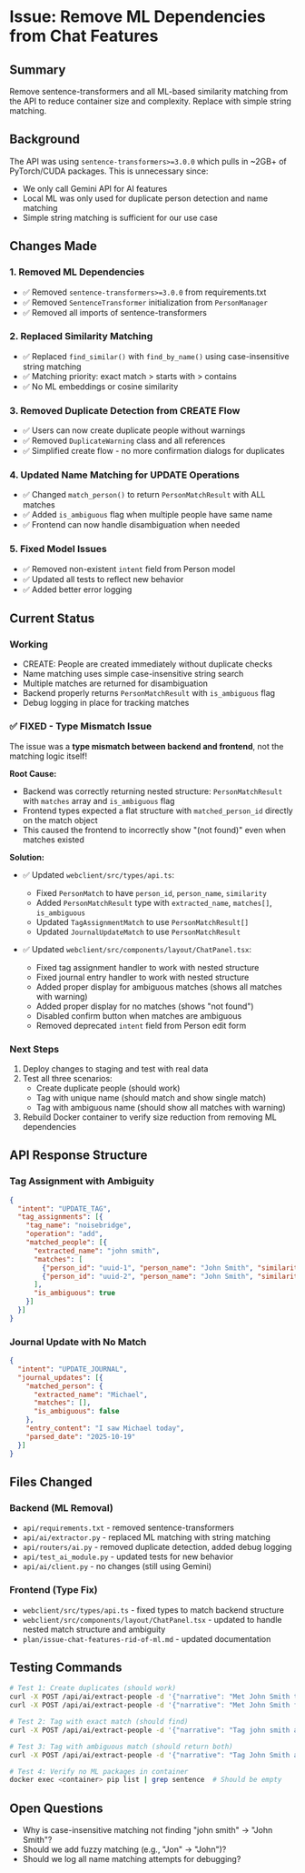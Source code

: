 # Issue: Remove ML Dependencies from Chat Features

## Summary
Remove sentence-transformers and all ML-based similarity matching from the API to reduce container size and complexity. Replace with simple string matching.

## Background
The API was using `sentence-transformers>=3.0.0` which pulls in ~2GB+ of PyTorch/CUDA packages. This is unnecessary since:
- We only call Gemini API for AI features
- Local ML was only used for duplicate person detection and name matching
- Simple string matching is sufficient for our use case

## Changes Made

### 1. Removed ML Dependencies
- ✅ Removed `sentence-transformers>=3.0.0` from requirements.txt
- ✅ Removed `SentenceTransformer` initialization from `PersonManager`
- ✅ Removed all imports of sentence-transformers

### 2. Replaced Similarity Matching
- ✅ Replaced `find_similar()` with `find_by_name()` using case-insensitive string matching
- ✅ Matching priority: exact match > starts with > contains
- ✅ No ML embeddings or cosine similarity

### 3. Removed Duplicate Detection from CREATE Flow
- ✅ Users can now create duplicate people without warnings
- ✅ Removed `DuplicateWarning` class and all references
- ✅ Simplified create flow - no more confirmation dialogs for duplicates

### 4. Updated Name Matching for UPDATE Operations
- ✅ Changed `match_person()` to return `PersonMatchResult` with ALL matches
- ✅ Added `is_ambiguous` flag when multiple people have same name
- ✅ Frontend can now handle disambiguation when needed

### 5. Fixed Model Issues
- ✅ Removed non-existent `intent` field from Person model
- ✅ Updated all tests to reflect new behavior
- ✅ Added better error logging

## Current Status

### Working
- CREATE: People are created immediately without duplicate checks
- Name matching uses simple case-insensitive string search
- Multiple matches are returned for disambiguation
- Backend properly returns `PersonMatchResult` with `is_ambiguous` flag
- Debug logging in place for tracking matches

### ✅ FIXED - Type Mismatch Issue
The issue was a **type mismatch between backend and frontend**, not the matching logic itself!

**Root Cause:**
- Backend was correctly returning nested structure: `PersonMatchResult` with `matches` array and `is_ambiguous` flag
- Frontend types expected a flat structure with `matched_person_id` directly on the match object
- This caused the frontend to incorrectly show "(not found)" even when matches existed

**Solution:**
- ✅ Updated `webclient/src/types/api.ts`:
  - Fixed `PersonMatch` to have `person_id`, `person_name`, `similarity`
  - Added `PersonMatchResult` type with `extracted_name`, `matches[]`, `is_ambiguous`
  - Updated `TagAssignmentMatch` to use `PersonMatchResult[]`
  - Updated `JournalUpdateMatch` to use `PersonMatchResult`

- ✅ Updated `webclient/src/components/layout/ChatPanel.tsx`:
  - Fixed tag assignment handler to work with nested structure
  - Fixed journal entry handler to work with nested structure
  - Added proper display for ambiguous matches (shows all matches with warning)
  - Added proper display for no matches (shows "not found")
  - Disabled confirm button when matches are ambiguous
  - Removed deprecated `intent` field from Person edit form

### Next Steps
1. Deploy changes to staging and test with real data
2. Test all three scenarios:
   - Create duplicate people (should work)
   - Tag with unique name (should match and show single match)
   - Tag with ambiguous name (should show all matches with warning)
3. Rebuild Docker container to verify size reduction from removing ML dependencies

## API Response Structure

### Tag Assignment with Ambiguity
```json
{
  "intent": "UPDATE_TAG",
  "tag_assignments": [{
    "tag_name": "noisebridge",
    "operation": "add",
    "matched_people": [{
      "extracted_name": "john smith",
      "matches": [
        {"person_id": "uuid-1", "person_name": "John Smith", "similarity": 1.0},
        {"person_id": "uuid-2", "person_name": "John Smith", "similarity": 1.0}
      ],
      "is_ambiguous": true
    }]
  }]
}
```

### Journal Update with No Match
```json
{
  "intent": "UPDATE_JOURNAL",
  "journal_updates": [{
    "matched_person": {
      "extracted_name": "Michael",
      "matches": [],
      "is_ambiguous": false
    },
    "entry_content": "I saw Michael today",
    "parsed_date": "2025-10-19"
  }]
}
```

## Files Changed

### Backend (ML Removal)
- `api/requirements.txt` - removed sentence-transformers
- `api/ai/extractor.py` - replaced ML matching with string matching
- `api/routers/ai.py` - removed duplicate detection, added debug logging
- `api/test_ai_module.py` - updated tests for new behavior
- `api/ai/client.py` - no changes (still using Gemini)

### Frontend (Type Fix)
- `webclient/src/types/api.ts` - fixed types to match backend structure
- `webclient/src/components/layout/ChatPanel.tsx` - updated to handle nested match structure and ambiguity
- `plan/issue-chat-features-rid-of-ml.md` - updated documentation

## Testing Commands
```bash
# Test 1: Create duplicates (should work)
curl -X POST /api/ai/extract-people -d '{"narrative": "Met John Smith today"}'
curl -X POST /api/ai/extract-people -d '{"narrative": "Met John Smith from Google"}'

# Test 2: Tag with exact match (should find)
curl -X POST /api/ai/extract-people -d '{"narrative": "Tag john smith as friend"}'

# Test 3: Tag with ambiguous match (should return both)
curl -X POST /api/ai/extract-people -d '{"narrative": "Tag John Smith as noisebridge"}'

# Test 4: Verify no ML packages in container
docker exec <container> pip list | grep sentence  # Should be empty
```

## Open Questions
- Why is case-insensitive matching not finding "john smith" → "John Smith"?
- Should we add fuzzy matching (e.g., "Jon" → "John")?
- Should we log all name matching attempts for debugging?
